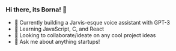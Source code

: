 ### Hi there, its Borna! 👋

- 🔭 Currently building a Jarvis-esque voice assistant with GPT-3
- 🌱 Learning JavaScript, C, and React
- 👯 Looking to collaborate/ideate on any cool project ideas
- 💬 Ask me about anything startups!



<!--
**borna471/borna471** is a ✨ _special_ ✨ repository because its `README.md` (this file) appears on your GitHub profile.

Here are some ideas to get you started:

- 🔭 I’m currently working on ...
- 🌱 I’m currently learning ...
- 👯 I’m looking to collaborate on ...
- 🤔 I’m looking for help with ...
- 💬 Ask me about ...
- 📫 How to reach me: ...
- 😄 Pronouns: ...
- ⚡ Fun fact: ...
-->
